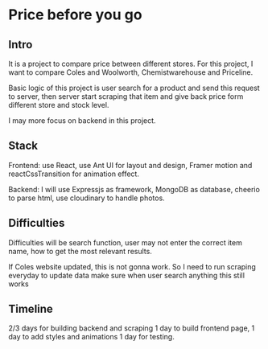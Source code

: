 # Price before you go
## Intro
It is a project to compare price between different stores. For this project, I want to compare Coles and Woolworth, Chemistwarehouse and Priceline. 

Basic logic of this project is user search for a product and send this request to server, then server start scraping that item and give back price form different store and stock level.

I may more focus on backend in this project.

## Stack
Frontend: use React, use Ant UI for layout and design, Framer motion and reactCssTransition for animation effect.

Backend: I will use Expressjs as framework, MongoDB as database, cheerio to parse html, use cloudinary to handle photos.

## Difficulties
Difficulties will be search function, user may not enter the correct item name, how to get the most relevant results.

If Coles website updated, this is not gonna work. So I need to run scraping everyday to update data make sure when user search anything this still works

## Timeline
2/3 days for building backend and scraping
1 day to build frontend page,
1 day to add styles and animations
1 day for testing.
